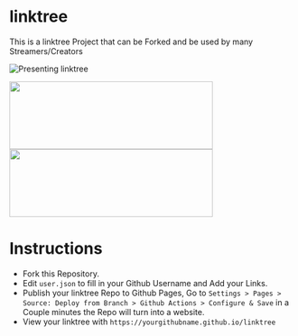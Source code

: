 # linktree
This is a linktree Project that can be Forked and be used by many Streamers/Creators

![Presenting linktree](https://github.com/tinyplayerss/linktree/assets/123846642/9a54a16c-747a-47a5-b37a-133e197c4699)

<a target="_BLANK" href="https://paypal.me/2players1gamer"><img src="https://github.com/tinyplayerss/linktree/assets/123846642/4d60218d-4a4b-4b97-a46f-f767e444ce23" align="center" width="360" height="120"></a>
<a target="_BLANK" href="https://rumble.com/tinywebdialog"><img src="https://github.com/tinyplayerss/linktree/assets/123846642/c009c81e-3191-488b-b421-a80d7de7f349" align="center" width="360" height="120"></a>

# Instructions
- Fork this Repository.
- Edit `user.json` to fill in your Github Username and Add your Links.
- Publish your linktree Repo to Github Pages, Go to `Settings > Pages > Source: Deploy from Branch > Github Actions > Configure & Save` in a Couple minutes the Repo will turn into a website.
- View your linktree with `https://yourgithubname.github.io/linktree`
